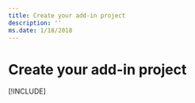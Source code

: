 ```yaml
---
title: Create your add-in project
description: ''
ms.date: 1/18/2018
---
```



# Create your add-in project

[!INCLUDE[](../includes/excel-tutorial-setup.md)]